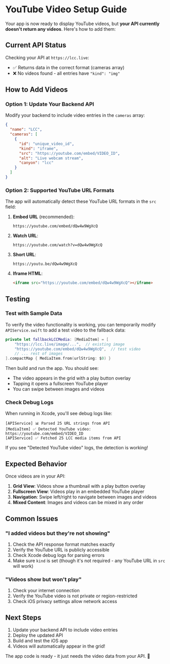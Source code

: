 # YouTube Video Setup Guide

Your app is now ready to display YouTube videos, but **your API currently doesn't return any videos**. Here's how to add them:

## Current API Status

Checking your API at `https://lcc.live`:
- ✅ Returns data in the correct format (cameras array)
- ❌ No videos found - all entries have `"kind": "img"`

## How to Add Videos

### Option 1: Update Your Backend API

Modify your backend to include video entries in the `cameras` array:

```json
{
  "name": "LCC",
  "cameras": [
    {
      "id": "unique_video_id",
      "kind": "iframe",
      "src": "https://youtube.com/embed/VIDEO_ID",
      "alt": "Live webcam stream",
      "canyon": "lcc"
    }
  ]
}
```

### Option 2: Supported YouTube URL Formats

The app will automatically detect these YouTube URL formats in the `src` field:

1. **Embed URL** (recommended):
   ```
   https://youtube.com/embed/dQw4w9WgXcQ
   ```

2. **Watch URL**:
   ```
   https://youtube.com/watch?v=dQw4w9WgXcQ
   ```

3. **Short URL**:
   ```
   https://youtu.be/dQw4w9WgXcQ
   ```

4. **Iframe HTML**:
   ```html
   <iframe src="https://youtube.com/embed/dQw4w9WgXcQ"></iframe>
   ```

## Testing

### Test with Sample Data

To verify the video functionality is working, you can temporarily modify `APIService.swift` to add a test video to the fallback data:

```swift
private let fallbackLCCMedia: [MediaItem] = [
    "https://lcc.live/image/...",  // existing image
    "https://youtube.com/embed/dQw4w9WgXcQ",  // test video
    // ... rest of images
].compactMap { MediaItem.from(urlString: $0) }
```

Then build and run the app. You should see:
- The video appears in the grid with a play button overlay
- Tapping it opens a fullscreen YouTube player
- You can swipe between images and videos

### Check Debug Logs

When running in Xcode, you'll see debug logs like:
```
[APIService] 📊 Parsed 25 URL strings from API
[MediaItem] ✅ Detected YouTube video: https://youtube.com/embed/VIDEO_ID
[APIService] ✅ Fetched 25 LCC media items from API
```

If you see "Detected YouTube video" logs, the detection is working!

## Expected Behavior

Once videos are in your API:

1. **Grid View**: Videos show a thumbnail with a play button overlay
2. **Fullscreen View**: Videos play in an embedded YouTube player
3. **Navigation**: Swipe left/right to navigate between images and videos
4. **Mixed Content**: Images and videos can be mixed in any order

## Common Issues

### "I added videos but they're not showing"

1. Check the API response format matches exactly
2. Verify the YouTube URL is publicly accessible
3. Check Xcode debug logs for parsing errors
4. Make sure `kind` is set (though it's not required - any YouTube URL in `src` will work)

### "Videos show but won't play"

1. Check your internet connection
2. Verify the YouTube video is not private or region-restricted
3. Check iOS privacy settings allow network access

## Next Steps

1. Update your backend API to include video entries
2. Deploy the updated API
3. Build and test the iOS app
4. Videos will automatically appear in the grid!

The app code is ready - it just needs the video data from your API. 🎥
